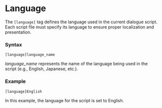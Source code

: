 # Language

The `[language]` tag defines the language used in the current dialogue script. Each script file must specify its language to ensure proper localization and presentation.

### Syntax

```
[language]language_name
```

*language_name* represents the name of the language being used in the script (e.g., English, Japanese, etc.).

### Example

```vns
[language]English
```

In this example, the language for the script is set to English.
